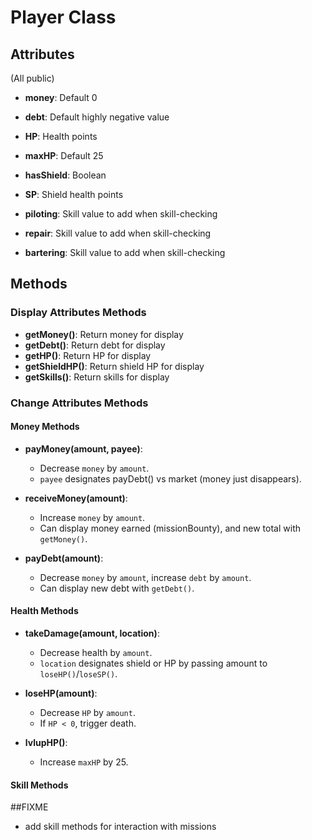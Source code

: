 # Player Class

## Attributes
(All public)

- **money**: Default 0
- **debt**: Default highly negative value
- **HP**: Health points
- **maxHP**: Default 25
- **hasShield**: Boolean
- **SP**: Shield health points

- **piloting**: Skill value to add when skill-checking
- **repair**: Skill value to add when skill-checking
- **bartering**: Skill value to add when skill-checking

## Methods

### Display Attributes Methods

- **getMoney()**: Return money for display
- **getDebt()**: Return debt for display
- **getHP()**: Return HP for display
- **getShieldHP()**: Return shield HP for display
- **getSkills()**: Return skills for display

### Change Attributes Methods

#### Money Methods

- **payMoney(amount, payee)**:
  - Decrease `money` by `amount`.
  - `payee` designates payDebt() vs market (money just disappears).

- **receiveMoney(amount)**:
  - Increase `money` by `amount`.
  - Can display money earned (missionBounty), and new total with `getMoney()`.

- **payDebt(amount)**:
  - Decrease `money` by `amount`, increase `debt` by `amount`.
  - Can display new debt with `getDebt()`.

#### Health Methods

- **takeDamage(amount, location)**:
  - Decrease health by `amount`.
  - `location` designates shield or HP by passing amount to `loseHP()`/`loseSP()`.

- **loseHP(amount)**:
  - Decrease `HP` by `amount`.
  - If `HP < 0`, trigger death.

- **lvlupHP()**:
  - Increase `maxHP` by 25.

#### Skill Methods

##FIXME
- add skill methods for interaction with missions
  

  
    
  

  
  
